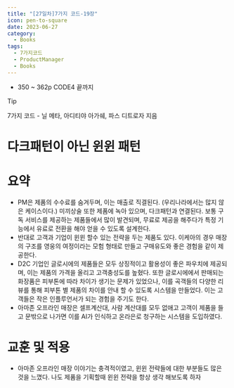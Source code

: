 ```yaml
---
title: "[27일차]7가지 코드-19장"
icon: pen-to-square
date: 2023-06-27
category:
  - Books
tags:
  - 7가지코드
  - ProductManager
  - Books
---
```


- 350 ~ 362p CODE4 끝까지

<!-- more -->

>[!tip]
>7가지 코드 - 닐 메타, 아디티야 아가쉐, 파스 디트로자 지음

# 다크패턴이 아닌 윈윈 패턴

# 요약

- PM은 제품의 수수료를 숨겨두며, 이는 매출로 직결된다. (우리나라에서는 많지 않은 케이스이다.)
미끼상술 또한 제품에 녹아 있으며, 다크패턴과 연결된다. 보통 구독 서비스를 제공하는 제품들에서 많이 발견되며, 무료로 제공을 해주다가 특정 기능에서 유료로 전환을 해야 얻을 수 있도록 설계한다.
- 반대로 고객과 기업이 윈윈 할수 있는 전략을 두는 제품도 있다. 이케아의 경우 매장의 구조를 영웅의 여정이라는 모험 형태로 만들고 구매유도와 좋은 경험을 같이 제공한다.
- D2C 기업인 글로시에의 제품들은 모두 상징적이고 활용성이 좋은 파우치에 제공되며, 이는 제품의 가격을 올리고 고객충성도를 높혔다. 
또한 글로시에에서 판매되는 화장품은 피부톤에 따라 차이가 생기는 문제가 있었으나, 이를 곡객들의 다양한 리뷰를 통해 피부톤 별 제품의 차이를 안내 할 수 있도록 시스템을 만들었다. 이는 고객들은 작은 인플루언서가 되는 경험을 주기도 한다.
- 아마존 오프라인 매장은 셀프계산대, 사람 계산대를 모두 없애고 고객이 제품을 들고 문밖으로 나가면 이를 AI가 인식하고 온라은로 청구하는 시스템을 도입하였다.

# 교훈 및 적용

- 아마존 오프라인 매장 이야기는 충격적이였고, 윈윈 전략들에 대한 부분들도 많은 것을 느꼈다. 나도 제품을 기획할때 윈윈 전략을 항상 생각 해보도록 하자